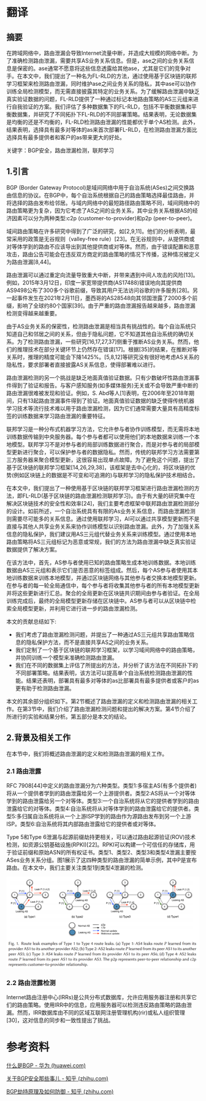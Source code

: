 # 翻译

## 摘要

在跨域网络中，路由泄漏会导致Internet流量中断，并造成大规模的网络中断。为了准确检测路由泄漏，需要共享AS业务关系信息。但是，ase之间的业务关系信息是保密的。ase通常不愿意将这些信息透露给其他ase，尤其是它们的竞争对手。在本文中，我们提出了一种名为FL-RLD的方法，通过使用基于区块链的联邦学习框架来检测路由泄漏，同时维护ase之间业务关系的隐私，其中ase可以协作训练全局检测模型，而无需直接披露其特定的业务关系。为了缓解路由泄漏中缺乏真实验证数据的问题，FL-RLD提供了一种通过标记本地路由策略的AS三元组来进行自我验证的方案。我们评估了多种数据集下的FL-RLD，包括不平衡数据集和平衡数据集，并研究了不同拓扑下FL-RLD的不同部署策略。结果表明，无论数据集是均衡的还是不均衡的，FL-RLD检测路由泄漏的性能都优于单个AS检测。此外，结果表明，选择具有最多对等体的as来首次部署FL-RLD，在检测路由泄漏方面比选择具有最多提供者和客户的as带来更大的好处。

关键字：BGP安全，路由泄漏检测，联邦学习

## 1.引言

BGP (Border Gateway Protocol)是域间网络中用于自治系统(ASes)之间交换路由信息的协议。在BGP中，每个自治系统根据自己的路由策略选择最佳路由，并将选择的路由发布给邻居。与域内网络中的最短路径路由策略不同，域间网络中的路由策略更为复杂，因为它考虑了AS之间的业务关系，其中业务关系根据AS的经济因素可以分为两种类型:c2p (customer-to-provider)和p2p (peer-to-peer)。

域间路由策略在许多研究中得到了广泛的研究，如[2,9,11]。他们的分析表明，最常采用的政策是无谷规则（valley-free rule）[23]。在无谷规则中，从提供商或对等体学到的路由不应该导出到其他提供商或对等体。然而，由于错误配置和恶意攻击，路由公告可能会在违反双方商定的路由策略的情况下传播，这种情况被定义为路由泄漏[8,44]。

路由泄漏可以通过重定向流量导致重大中断，并带来遇到中间人攻击的风险[13]。例如，2015年3月12日，印度一家宽带提供商(AS17488)错误地向其提供商AS9498公布了300多个谷歌前缀，导致其用户无法访问谷歌的许多服务[28]。另一起事件发生在2021年2月11日，墨西哥的AS28548向其邻国泄露了2000多个前缀，影响了全球约80个国家[39]。由于严重的路由泄漏报告越来越多，路由泄漏检测变得越来越重要。

由于AS业务关系的保密性，检测路由泄漏是相当具有挑战性的。每个自治系统只知道自己和邻居之间的关系，但由于隐私问题，它不知道其他自治系统的确切关系。为了检测路由泄漏，一些研究[16,17,27,37]侧重于推断AS业务关系。然而，他们的推理技术在部分关键环节上仍然存在错误[17]。根据[35]的结果，在推断对等关系时，推理的精度可能会下降1425%。[5,8,12]等研究没有很好地考虑AS关系的隐私性，要求部署者直接披露AS关系信息，使得部署难以进行。

路由泄漏检测的另一个挑战是缺乏地面真值验证数据。只有少数破坏性路由泄漏事件得到了验证和报告。与客户感知服务(如多媒体服务)无关或不会导致严重中断的路由泄漏很难被发现和验证。例如，S. Abd等人[1]表明，在2006年至2018年期间，只有13起路由泄漏事件得到了验证。地面真值验证数据的缺乏使得传统机器学习技术等流行技术难以用于路由泄漏检测，因为它们通常需要大量具有高精度标签的训练数据来学习路由泄漏的重要特征。

联邦学习是一种分布式机器学习方法，它允许参与者协作训练模型，而无需将本地训练数据传输到中央服务器。每个参与者都可以使用他们的本地数据来训练一个本地模型。联邦学习不是对参与者的局部训练数据进行聚合，而是对参与者的局部模型更新进行聚合，可以保护参与者的数据隐私。然而，传统的联邦学习方法需要第三方服务器来聚合模型更新，这很容易出现单点故障。为了避免这个问题，提出了基于区块链的联邦学习框架[14,26,29,38]，该框架是去中心化的，将区块链的优势(例如区块链上的数据是不可变和可追溯的)与联邦学习的隐私保护技术相结合。

在本文中，我们提出了一种使用基于区块链的联邦学习框架进行路由泄漏检测的方法，即FL-RLD(基于区块链的路由泄漏检测联邦学习)。由于有大量的研究集中在解决区块链技术的安全性和效率[24]，我们主要考虑框架中联邦路由泄漏检测部分的设计。如前所述，一个自治系统具有有限的As业务关系信息，而路由泄漏检测则需要尽可能多的关系信息。通过使用联邦学习，AI可以通过共享模型更新而不是直接与其他人共享业务关系来协作训练模型以识别路由泄漏。此外，为了加强关系信息的隐私保护，我们建议用AS三元组代替业务关系来训练模型。通过使用本地路由策略将AS三元组标记为恶意或常规，我们的方法为路由泄漏中缺乏真实验证数据提供了解决方案。

在该方法中，首先，AS参与者使用已知的路由策略生成本地训练数据。本地训练数据由AS三元组和表示它们是否恶意的标签组成。然后，每个AS参与者使用其本地训练数据来训练本地模型，并通过区块链网络与其他参与者交换本地模型更新。在参与者的每一轮全局通信中，每个参与者将收集其他参与者的所有本地模型更新并将这些更新进行汇总。聚合的全局更新在区块链共识期间由参与者验证。在全局训练完成后，最终的全局模型更新存储在区块链中。AS参与者可以从区块链中检索全局模型更新，并利用它进行进一步的路由泄漏检测。

本文的贡献总结如下:
- 我们考虑了路由泄漏检测问题，并提出了一种通过AS三元组共享路由策略信息的隐私保护方法，而不是直接共享AS之间的业务关系。
- 我们定制了一个基于区块链的联邦学习框架，以学习域间网络中的路由策略，并协同训练一个模型来准确检测路由泄漏。
- 我们在不同的数据集上评估了所提出的方法，并分析了该方法在不同拓扑下的不同部署策略。结果表明，该方法可以提高单个自治系统检测路由泄漏的性能。结果还表明，部署具有最多对等体的as比部署具有最多提供者或客户的as更有助于检测路由泄漏。

本文的其余部分组织如下。第2节概述了路由泄漏的定义和检测路由泄漏的相关工作。在第3节中，我们介绍了路由泄漏检测问题和提出的解决方案。第4节介绍了所进行的实验和结果分析。第五部分是本文的结论。

## 2.背景及相关工作
在本节中，我们将概述路由泄漏的定义和检测路由泄漏的相关工作。

### 2.1 路由泄露
RFC 7908[44]中定义的路由泄漏分为六种类型。类型1:多宿主AS(有多个提供者)将从一个提供者学到的路由泄露给另一个上游提供者。类型2:AS将从一个对等体学到的路由泄露给另一个对等体。类型3:一个自治系统将从它的提供者学到的路由泄露给它的对等体。类型4:自治系统将从对等体学到的路由泄露给它的提供者。类型5:多归属自治系统将从一个上游ISP学到的路由作为源路由发布到另一个上游ISP。类型6:自治系统将其内部路由泄露给它的提供者或对等体。

Type 5和Type 6泄漏与起源前缀劫持更相关，可以通过路由起源验证(ROV)技术检测，如资源公钥基础设施(RPKI)[22]。RPKI可以构建一个可信任的存储库，用于验证前缀和原始ASN的所有权证书。类型1、类型2、类型3和类型4泄漏主要按ASes业务关系分组。图1展示了这四种类型的路由泄漏的简单示例，其中P是宣布路由。在本文中，我们主要关注类型1到类型4泄漏的检测。

![](images/Pasted%20image%2020230611105304.png)

### 2.2 路由泄露检测
Internet路由注册中心(IRRs)是公共分布式数据库，允许应用服务器注册和共享它们的路由策略。使用IRR中的信息，应用服务器可以检测违反路由策略的路由泄漏。然而，IRR数据库由不同的区域互联网注册管理机构(rir)或私人组织管理[30]，这对信息的同步和一致性提出了挑战。





# 参考资料
[什么是BGP - 华为 (huawei.com)](https://support.huawei.com/enterprise/zh/doc/EDOC1100280707)

[关于BGP安全那些事儿 - 知乎 (zhihu.com)](https://zhuanlan.zhihu.com/p/434629393)

[BGP劫持原理及如何防御 - 知乎 (zhihu.com)](https://zhuanlan.zhihu.com/p/568323332)

